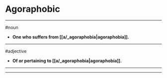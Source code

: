 # Agoraphobic
---
#noun
- **One who suffers from [[a/_agoraphobia|agoraphobia]].**
---
#adjective
- **Of or pertaining to [[a/_agoraphobia|agoraphobia]].**
---
---
